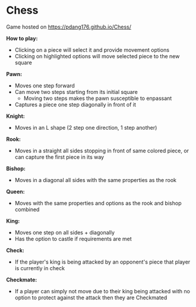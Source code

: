 # Chess
 
Game hosted on https://pdang176.github.io/Chess/

**How to play:**
- Clicking on a piece will select it and provide movement options
- Clicking on highlighted options will move selected piece to the new square

**Pawn:**
- Moves one step forward
- Can move two steps starting from its initial square
  + Moving two steps makes the pawn susceptible to enpassant
- Captures a piece one step diagonally in front of it

**Knight:**
- Moves in an L shape (2 step one direction, 1 step another)

**Rook:**
- Moves in a straight all sides stopping in front of same colored piece, or can capture the first piece in its way

**Bishop:**
- Moves in a diagonal all sides with the same properties as the rook

**Queen:**
- Moves with the same properties and options as the rook and bishop combined

**King:**
- Moves one step on all sides + diagonally
- Has the option to castle if requirements are met

**Check:**
- If the player's king is being attacked by an opponent's piece that player is currently in check

**Checkmate:**
- If a player can simply not move due to their king being attacked with no option to protect against the attack then they are Checkmated

